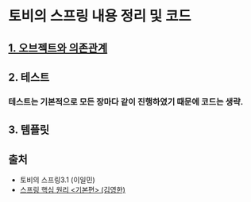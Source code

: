 # 토비의 스프링 내용 정리 및 코드
## [1. 오브젝트와 의존관계](https://github.com/kujaHn/Tobispring/tree/master/1ch)

## 2. 테스트
### 테스트는 기본적으로 모든 장마다 같이 진행하였기 때문에 코드는 생략.

## 3. 템플릿



## 출처
* 토비의 스프링3.1 (이일민)  
* [스프링 핵심 원리 <기본편> (김영한)](https://www.inflearn.com/course/%EC%8A%A4%ED%94%84%EB%A7%81-%ED%95%B5%EC%8B%AC-%EC%9B%90%EB%A6%AC-%EA%B8%B0%EB%B3%B8%ED%8E%B8/dashboard)
